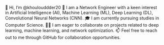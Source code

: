 👋 Hi, I’m @khoulouddder20
🔧 I am a Network Engineer with a keen interest in Artificial Intelligence (AI), Machine Learning (ML), Deep Learning (DL), Convolutional Neural Networks (CNN).
🎓 I am currently pursuing studies in Computer Science.
🌱🔗 I am eager to collaborate on projects related to deep learning, machine learning, and network optimization.
📫 Feel free to reach out to me through GitHub for collaboration opportunities.

<!---
khoulouddder20/khoulouddder20 is a ✨ special ✨ repository because its `README.md` (this file) appears on your GitHub profile.
You can click the Preview link to take a look at your changes.
--->
